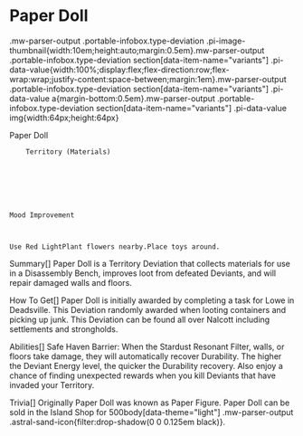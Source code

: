 # Paper Doll

.mw-parser-output .portable-infobox.type-deviation .pi-image-thumbnail{width:10em;height:auto;margin:0.5em}.mw-parser-output .portable-infobox.type-deviation section[data-item-name="variants"] .pi-data-value{width:100%;display:flex;flex-direction:row;flex-wrap:wrap;justify-content:space-between;margin:1em}.mw-parser-output .portable-infobox.type-deviation section[data-item-name="variants"] .pi-data-value a{margin-bottom:0.5em}.mw-parser-output .portable-infobox.type-deviation section[data-item-name="variants"] .pi-data-value img{width:64px;height:64px}

Paper Doll


	
		
		
	
	


	
	
	
	
	
	
	
		Territory (Materials)
	
	
	




	Mood Improvement


	
	Use Red LightPlant flowers nearby.Place toys around.








Summary[]
Paper Doll is a Territory Deviation that collects materials for use in a Disassembly Bench, improves loot from defeated Deviants, and will repair damaged walls and floors.

How To Get[]
Paper Doll is initially awarded by completing a task for Lowe in Deadsville.
This Deviation randomly awarded when looting containers and picking up junk. This Deviation can be found all over Nalcott including settlements and strongholds.

Abilities[]
Safe Haven Barrier: When the Stardust Resonant Filter, walls, or floors take damage, they will automatically recover Durability. The higher the Deviant Energy level, the quicker the Durability recovery. Also enjoy a chance of finding unexpected rewards when you kill Deviants that have invaded your Territory.

Trivia[]
Originally Paper Doll was known as Paper Figure.
Paper Doll can be sold in the Island Shop for  500body[data-theme="light"] .mw-parser-output .astral-sand-icon{filter:drop-shadow(0 0 0.125em black)}.
